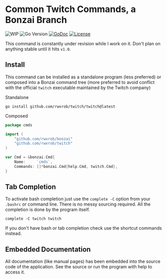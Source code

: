 # Common Twitch Commands, a Bonzai Branch

![WIP](https://img.shields.io/badge/status-wip-red)
![Go
Version](https://img.shields.io/github/go-mod/go-version/rwxrob/twitch)
[![GoDoc](https://godoc.org/github.com/rwxrob/twitch?status.svg)](https://godoc.org/github.com/rwxrob/twitch)
[![License](https://img.shields.io/badge/license-Apache2-brightgreen.svg)](LICENSE)

This command is constantly under revision while I work on it. Don't plan
on anything stable until it hits `v1.0`.

## Install

This command can be installed as a standalone program (less preferred)
or composed into a Bonzai command tree (more preferred to avoid conflict
with the official `twitch` executable maintained by the Twitch company)

Standalone

```
go install github.com/rwxrob/twitch/twitch@latest
```

Composed

```go
package cmds

import (
	"github.com/rwxrob/bonzai"
	"github.com/rwxrob/twitch"
)

var Cmd = &bonzai.Cmd{
	Name:     `cmds`,
	Commands: []*bonzai.Cmd{help.Cmd, twitch.Cmd},
}
```

## Tab Completion

To activate bash completion just use the `complete -C` option from your
`.bashrc` or command line. There is no messy sourcing required. All the
completion is done by the program itself.

```
complete -C twitch twitch
```

If you don't have bash or tab completion check use the shortcut
commands instead.

## Embedded Documentation

All documentation (like manual pages) has been embedded into the source
code of the application. See the source or run the program with help to
access it.
